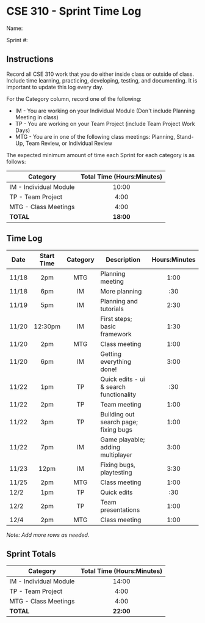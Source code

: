 # CSE 310 - Sprint Time Log

Name:

Sprint #:

## Instructions

Record all CSE 310 work that you do either inside class or outside of class. Include time learning, practicing, developing, testing, and documenting. It is important to update this log every day.

For the Category column, record one of the following:

- IM - You are working on your Individual Module (Don't include Planning Meeting in class)
- TP - You are working on your Team Project (include Team Project Work Days)
- MTG - You are in one of the following class meetings: Planning, Stand-Up, Team Review, or Individual Review

The expected minimum amount of time each Sprint for each category is as follows:

| Category               | Total Time (Hours:Minutes) |
| ---------------------- | :------------------------: |
| IM - Individual Module |           10:00            |
| TP - Team Project      |            4:00            |
| MTG - Class Meetings   |            4:00            |
| **TOTAL**              |         **18:00**          |

## Time Log

| Date  | Start Time | Category | Description                             | Hours:Minutes |
| ----- | :--------: | :------: | --------------------------------------- | :-----------: |
| 11/18 |    2pm     |   MTG    | Planning meeting                        |     1:00      |
| 11/18 |    6pm     |    IM    | More planning                           |      :30      |
| 11/19 |    5pm     |    IM    | Planning and tutorials                  |     2:30      |
| 11/20 |  12:30pm   |    IM    | First steps; basic framework            |     1:30      |
| 11/20 |    2pm     |   MTG    | Class meeting                           |     1:00      |
| 11/20 |    6pm     |    IM    | Getting everything done!                |     3:00      |
| 11/22 |    1pm     |    TP    | Quick edits - ui & search functionality |      :30      |
| 11/22 |    2pm     |    TP    | Team meeting                            |     1:00      |
| 11/22 |    3pm     |    TP    | Building out search page; fixing bugs   |     1:00      |
| 11/22 |    7pm     |    IM    | Game playable; adding multiplayer       |     3:00      |
| 11/23 |    12pm    |    IM    | Fixing bugs, playtesting                |     3:30      |
| 11/25 |    2pm     |   MTG    | Class meeting                           |     1:00      |
| 12/2  |    1pm     |    TP    | Quick edits                             |      :30      |
| 12/2  |    2pm     |    TP    | Team presentations                      |     1:00      |
| 12/4  |    2pm     |   MTG    | Class meeting                           |     1:00      |

_Note: Add more rows as needed._

## Sprint Totals

| Category               | Total Time (Hours:Minutes) |
| ---------------------- | :------------------------: |
| IM - Individual Module |           14:00            |
| TP - Team Project      |            4:00            |
| MTG - Class Meetings   |            4:00            |
| **TOTAL**              |         **22:00**          |
